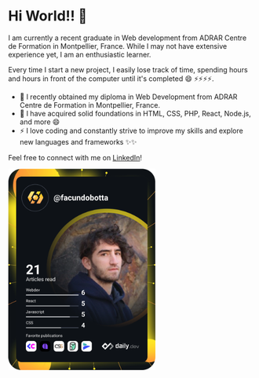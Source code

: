 # Hi World!! 👋

I am currently a recent graduate in Web development from ADRAR Centre de Formation in Montpellier, France. While I may not have extensive experience yet, I am an enthusiastic learner.

Every time I start a new project, I easily lose track of time, spending hours and hours in front of the computer until it's completed 😄 ⚡⚡⚡⚡.

- 🔭 I recently obtained my diploma in Web Development from ADRAR Centre de Formation in Montpellier, France.
- 🌱 I have acquired solid foundations in HTML, CSS, PHP, React, Node.js, and more 😄 
- ⚡ I love coding and constantly strive to improve my skills and explore new languages and frameworks ✨✨

Feel free to connect with me on [LinkedIn](https://www.linkedin.com/in/facundo-botta/)!

<a href="https://app.daily.dev/facundobotta"><img src="https://github.com/FacuBotta/FacuBotta/blob/main/devcard.svg" width="300" alt="facundo botta's Dev Card"/></a>
